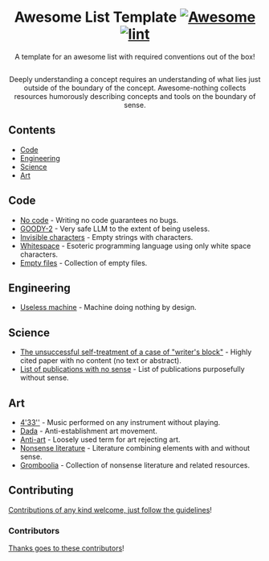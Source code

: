 <div align="center">

<!-- title -->

<!--lint ignore no-dead-urls-->

# Awesome List Template [![Awesome](https://awesome.re/badge.svg)](https://awesome.re) [![lint](https://github.com/sellisd/awesome-nothing/actions/workflows/lint.yaml/badge.svg)](https://github.com/sellisd/awesome-nothing/actions/workflows/lint.yaml)

<!-- subtitle -->

A template for an awesome list with required conventions out of the box!

<!-- image -->

<a href="" target="_blank" rel="noopener noreferrer">
  <img src="" />
</a>

<!-- description -->

Deeply understanding a concept requires an understanding of what lies just outside of the boundary of the concept. Awesome-nothing collects resources humorously describing concepts and tools on the boundary of sense.

</div>

<!-- TOC -->

## Contents

- [Code](#code)
- [Engineering](#engineering)
- [Science](#science)
- [Art](#art)

<!-- CONTENT -->

## Code

- [No code](https://github.com/kelseyhightower/nocode) - Writing no code guarantees no bugs.
- [GOODY-2](https://www.goody2.ai/) - Very safe LLM to the extent of being useless.
- [Invisible characters](https://invisible-characters.com/) - Empty strings with characters.
- [Whitespace](https://esolangs.org/wiki/Whitespace) - Esoteric programming language using only white space characters.
- [Empty files](https://cable.ayra.ch/empty/) - Collection of empty files.

## Engineering

- [Useless machine](https://en.wikipedia.org/wiki/Useless_machine) - Machine doing nothing by design.

## Science
- [The unsuccessful self-treatment of a case of "writer's block"](https://onlinelibrary.wiley.com/doi/10.1901/jaba.1974.7-497a) - Highly cited paper with no content (no text or abstract).
- [List of publications with no sense](https://en.wikipedia.org/wiki/List_of_scholarly_publishing_stings) - List of publications purposefully without sense.

## Art

- [4'33''](https://en.wikipedia.org/wiki/4%E2%80%B233%E2%80%B3) - Music performed on any instrument without playing.
- [Dada](https://en.wikipedia.org/wiki/Dada) - Anti-establishment art movement.
- [Anti-art](https://en.wikipedia.org/wiki/Anti-art) - Loosely used term for art rejecting art.
- [Nonsense literature](https://en.wikipedia.org/wiki/Literary_nonsense) - Literature combining elements with and without sense.
- [Gromboolia](https://www.nonsenseliterature.com/) - Collection of nonsense literature and related resources.


<!-- END CONTENT -->

## Contributing

[Contributions of any kind welcome, just follow the guidelines](contributing.md)!

### Contributors

[Thanks goes to these contributors](https://github.com/sellisd/awesome-nothing/graphs/contributors)!
